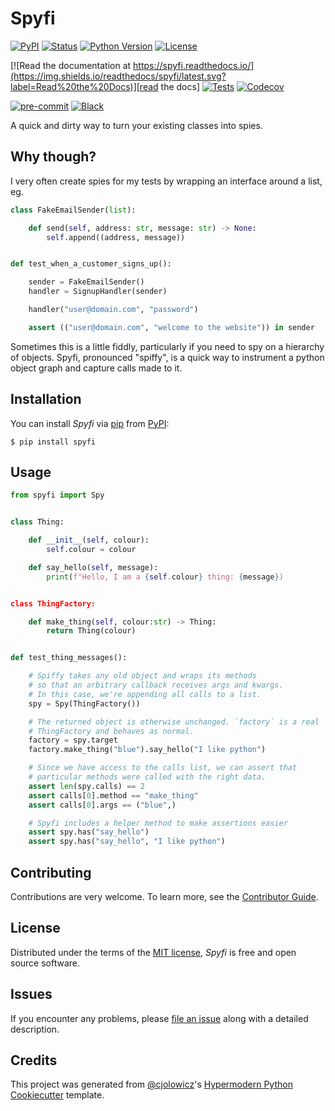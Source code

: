 # Spyfi

[![PyPI](https://img.shields.io/pypi/v/spyfi.svg)][pypi_]
[![Status](https://img.shields.io/pypi/status/spyfi.svg)][status]
[![Python Version](https://img.shields.io/pypi/pyversions/spyfi)][python version]
[![License](https://img.shields.io/pypi/l/spyfi)][license]

[![Read the documentation at https://spyfi.readthedocs.io/](https://img.shields.io/readthedocs/spyfi/latest.svg?label=Read%20the%20Docs)][read the docs]
[![Tests](https://github.com/bobthemighty/spyfi/workflows/Tests/badge.svg)][tests]
[![Codecov](https://codecov.io/gh/bobthemighty/spyfi/branch/main/graph/badge.svg)][codecov]

[![pre-commit](https://img.shields.io/badge/pre--commit-enabled-brightgreen?logo=pre-commit&logoColor=white)][pre-commit]
[![Black](https://img.shields.io/badge/code%20style-black-000000.svg)][black]

[pypi_]: https://pypi.org/project/spyfi/
[status]: https://pypi.org/project/spyfi/
[python version]: https://pypi.org/project/spyfi
[read the docs]: https://spyfi.readthedocs.io/
[tests]: https://github.com/bobthemighty/spyfi/actions?workflow=Tests
[codecov]: https://app.codecov.io/gh/bobthemighty/spyfi
[pre-commit]: https://github.com/pre-commit/pre-commit
[black]: https://github.com/psf/black

A quick and dirty way to turn your existing classes into spies.

## Why though?

I very often create spies for my tests by wrapping an interface around a list, eg.

```python
class FakeEmailSender(list):

    def send(self, address: str, message: str) -> None:
        self.append((address, message))


def test_when_a_customer_signs_up():

    sender = FakeEmailSender()
    handler = SignupHandler(sender)

    handler("user@domain.com", "password")

    assert (("user@domain.com", "welcome to the website")) in sender
```

Sometimes this is a little fiddly, particularly if you need to spy on a hierarchy of objects. Spyfi, pronounced "spiffy", is a quick way to instrument a python object graph and capture calls made to it.

## Installation

You can install _Spyfi_ via [pip] from [PyPI]:

```console
$ pip install spyfi
```

## Usage

```python
from spyfi import Spy


class Thing:

    def __init__(self, colour):
        self.colour = colour

    def say_hello(self, message):
        print(f"Hello, I am a {self.colour} thing: {message})


class ThingFactory:

    def make_thing(self, colour:str) -> Thing:
        return Thing(colour)


def test_thing_messages():

    # Spiffy takes any old object and wraps its methods
    # so that an arbitrary callback receives args and kwargs.
    # In this case, we're appending all calls to a list.
    spy = Spy(ThingFactory())

    # The returned object is otherwise unchanged. `factory` is a real
    # ThingFactory and behaves as normal.
    factory = spy.target
    factory.make_thing("blue").say_hello("I like python")

    # Since we have access to the calls list, we can assert that
    # particular methods were called with the right data.
    assert len(spy.calls) == 2
    assert calls[0].method == "make_thing"
    assert calls[0].args == ("blue",)

    # Spyfi includes a helper method to make assertions easier
    assert spy.has("say_hello")
    assert spy.has("say_hello", "I like python")
```

## Contributing

Contributions are very welcome.
To learn more, see the [Contributor Guide].

## License

Distributed under the terms of the [MIT license][license],
_Spyfi_ is free and open source software.

## Issues

If you encounter any problems,
please [file an issue] along with a detailed description.

## Credits

This project was generated from [@cjolowicz]'s [Hypermodern Python Cookiecutter] template.

[@cjolowicz]: https://github.com/cjolowicz
[pypi]: https://pypi.org/
[hypermodern python cookiecutter]: https://github.com/cjolowicz/cookiecutter-hypermodern-python
[file an issue]: https://github.com/bobthemighty/spyfi/issues
[pip]: https://pip.pypa.io/

<!-- github-only -->

[license]: https://github.com/bobthemighty/spyfi/blob/main/LICENSE
[contributor guide]: https://github.com/bobthemighty/spyfi/blob/main/CONTRIBUTING.md
[command-line reference]: https://spyfi.readthedocs.io/en/latest/usage.html
